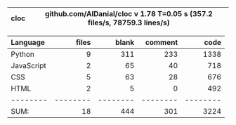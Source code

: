 cloc|github.com/AlDanial/cloc v 1.78  T=0.05 s (357.2 files/s, 78759.3 lines/s)
--- | ---

Language|files|blank|comment|code
:-------|-------:|-------:|-------:|-------:
Python|9|311|233|1338
JavaScript|2|65|40|718
CSS|5|63|28|676
HTML|2|5|0|492
--------|--------|--------|--------|--------
SUM:|18|444|301|3224
